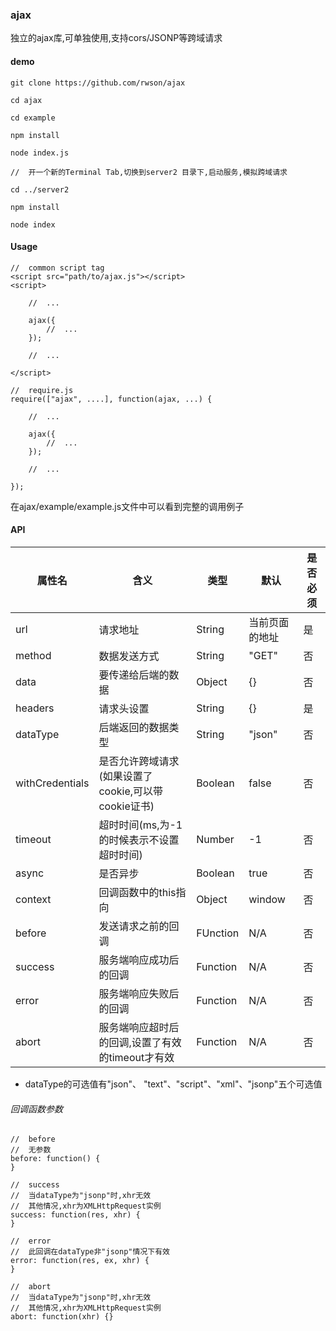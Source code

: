 ### ajax

独立的ajax库,可单独使用,支持cors/JSONP等跨域请求

#### demo

    git clone https://github.com/rwson/ajax
    
    cd ajax
    
    cd example
    
    npm install
    
    node index.js
    
    //  开一个新的Terminal Tab,切换到server2 目录下,启动服务,模拟跨域请求
    
    cd ../server2
    
    npm install
    
    node index
    

#### Usage

    //  common script tag
    <script src="path/to/ajax.js"></script>
    <script>
        
        //  ...
        
        ajax({
            //  ...
        });
        
        //  ...
        
    </script>

    //  require.js
    require(["ajax", ....], function(ajax, ...) {
        
        //  ...
        
        ajax({
            //  ...
        });
        
        //  ...
        
    });

在ajax/example/example.js文件中可以看到完整的调用例子

#### API


属性名 | 含义 | 类型 | 默认 | 是否必须
---|---|---|---|---
url | 请求地址 | String | 当前页面的地址 | 是
method | 数据发送方式 | String | "GET" | 否
data | 要传递给后端的数据 | Object | {} | 否
headers | 请求头设置 | String | {} | 是
dataType | 后端返回的数据类型 | String | "json" | 否
withCredentials | 是否允许跨域请求(如果设置了cookie,可以带cookie证书) | Boolean | false | 否
timeout | 超时时间(ms,为-1的时候表示不设置超时时间) | Number | -1 | 否
async | 是否异步 | Boolean | true | 否
context | 回调函数中的this指向 | Object | window | 否
before | 发送请求之前的回调 | FUnction | N/A | 否
success | 服务端响应成功后的回调 | Function | N/A | 否
error | 服务端响应失败后的回调 | Function | N/A | 否
abort | 服务端响应超时后的回调,设置了有效的timeout才有效 | Function | N/A | 否

- dataType的可选值有"json"、 "text"、"script"、"xml"、"jsonp"五个可选值

###### 回调函数参数

    //  before
    //  无参数
    before: function() {
    }

    //  success
    //  当dataType为"jsonp"时,xhr无效
    //  其他情况,xhr为XMLHttpRequest实例
    success: function(res, xhr) {
    }
    
    //  error
    //  此回调在dataType非"jsonp"情况下有效
    error: function(res, ex, xhr) {
    }
    
    //  abort
    //  当dataType为"jsonp"时,xhr无效
    //  其他情况,xhr为XMLHttpRequest实例
    abort: function(xhr) {}
